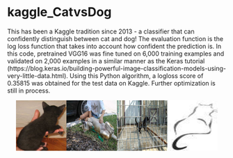 # kaggle_CatvsDog
<p>This has been a Kaggle tradition since 2013 - a classifier that can confidently distinguish between cat and dog! The evaluation function is the log loss function that takes into account how confident the prediction is. In this code, pretrained VGG16 was fine tuned on 6,000 training examples and validated on 2,000 examples in a similar manner as the Keras tutorial (https://blog.keras.io/building-powerful-image-classification-models-using-very-little-data.html). Using this Python algorithm, a logloss score of 0.35815 was obtained for the test data on Kaggle. Further optimization is still in process.

<p align='center'><img src= '11777.jpg', width=116, height=116><img src= '11967.jpg', width=116, height=116><img src= '12271.jpg', width=116, height=116><img src= '12324.jpg', width=116, height=116></p>
